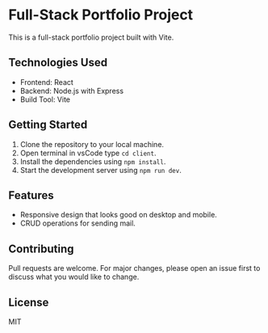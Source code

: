 # Full-Stack Portfolio Project

This is a full-stack portfolio project built with Vite.

## Technologies Used

- Frontend: React
- Backend: Node.js with Express
- Build Tool: Vite

## Getting Started

1. Clone the repository to your local machine.
2. Open terminal in vsCode type `cd client`.
3. Install the dependencies using `npm install`.
4. Start the development server using `npm run dev`.

## Features

- Responsive design that looks good on desktop and mobile.
- CRUD operations for sending mail.

## Contributing

Pull requests are welcome. For major changes, please open an issue first to discuss what you would like to change.

## License

MIT
